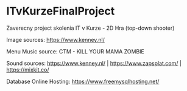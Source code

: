 # ITvKurzeFinalProject
Zaverecny project skolenia IT v Kurze - 2D Hra (top-down shooter)


Image sources: https://www.kenney.nl/

Menu Music source: CTM - KILL YOUR MAMA ZOMBIE

Sound sources: https://www.kenney.nl/ | https://www.zapsplat.com/ | https://mixkit.co/

Database Online Hosting: https://www.freemysqlhosting.net/
